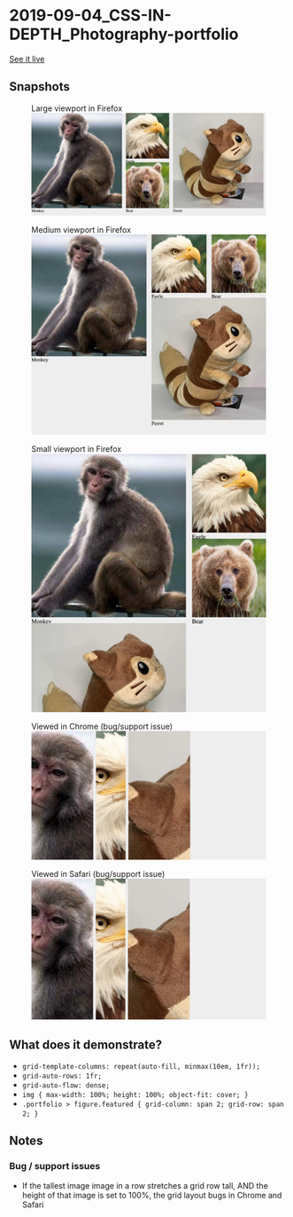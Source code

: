 # 2019-09-04_CSS-IN-DEPTH_Photography-portfolio

[See it live](https://jfhector.github.io/cheat-sheets/code_examples/2019-09-04_CSS-IN-DEPTH_Photography-portfolio/index.html)

## Snapshots

<figure>
  <figcaption>Large viewport in Firefox</figcaption>
  <img src="./snapshots/s01.png">
</figure>

<figure>
  <figcaption>Medium viewport in Firefox</figcaption>
  <img src="./snapshots/s02.png">
</figure>

<figure>
  <figcaption>Small viewport in Firefox</figcaption>
  <img src="./snapshots/s03.png">
</figure>

<figure>
  <figcaption>Viewed in Chrome (bug/support issue)</figcaption>
  <img src="./snapshots/s04.png">
</figure>

<figure>
  <figcaption>Viewed in Safari (bug/support issue)</figcaption>
  <img src="./snapshots/s05.png">
</figure>

## What does it demonstrate?

* `grid-template-columns: repeat(auto-fill, minmax(10em, 1fr));`
* `grid-auto-rows: 1fr;`
* `grid-auto-flow: dense;`
* `img { max-width: 100%; height: 100%; object-fit: cover; }`
* `.portfolio > figure.featured { grid-column: span 2; grid-row: span 2; }`


## Notes

### Bug / support issues

* If the tallest image image in a row stretches a grid row tall, AND the height of that image is set to 100%, the grid layout bugs in Chrome and Safari
